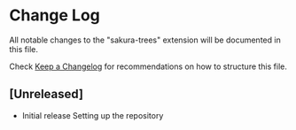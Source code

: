 # Change Log

All notable changes to the "sakura-trees" extension will be documented in this file.

Check [Keep a Changelog](http://keepachangelog.com/) for recommendations on how to structure this file.

## [Unreleased]

- Initial release
Setting up the repository